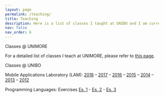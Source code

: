 ```yaml
---
layout: page
permalink: /teaching/
title: Teaching
description: Here is a list of classes I taught at UNIBO and I am currently teaching at UNIMORE.
nav: false
nav_order: 6
---
```


Classes @ UNIMORE

For a detailed list of classes I teach at UNIMORE, please refer to [this page](http://personale.unimore.it/rubrica/insegnamenti/bedogni).

Classes @ UNIBO

Mobile Applications Laboratory (LAM): [2018](http://cs.unibo.it/projects/android/2018) – [2017](http://cs.unibo.it/projects/android/2017) – [2016](http://cs.unibo.it/projects/android/2016) – [2015](http://cs.unibo.it/projects/android/2015) – [2014](http://cs.unibo.it/projects/android/2014) – [2013](http://cs.unibo.it/projects/android/2013) – [2012](http://cs.unibo.it/projects/android/2012)

Programming Languages: Exercises [Es. 1](http://www.cs.unibo.it/~lbedogni/2015_LP/es1.pdf) - [Es. 2](http://www.cs.unibo.it/~lbedogni/2015_LP/es2.pdf) - [Es. 3](http://www.cs.unibo.it/~lbedogni/2015_LP/es3.pdf)
